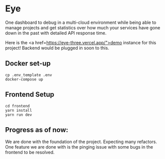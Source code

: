# Eye

One dashboard to debug in a multi-cloud environment while being able to manage projects and get statistics over how much your services have gone down in the past with detailed API response time.

Here is the <a href=https://eye-three.vercel.app/">demo</a> instance for this project! Backend would be plugged in soon to this.

## Docker set-up

```
cp .env_template .env
docker-compose up
```

## Frontend Setup

```
cd frontend
yarn install
yarn run dev
```


## Progress as of now:

We are done with the foundation of the project. Expecting many refactors. One feature we are done with is the pinging issue with some bugs in the frontend to be resolved.
